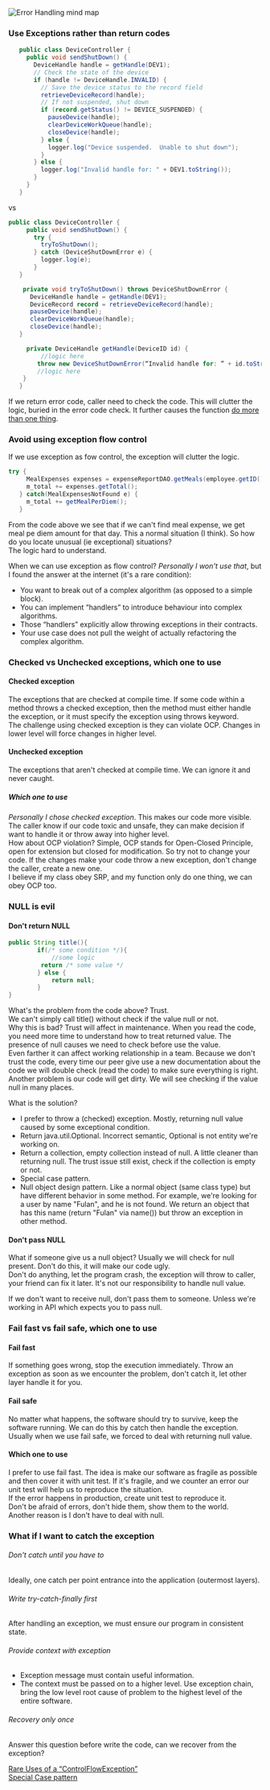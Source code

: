 ![Error Handling mind map](https://drive.google.com/uc?export=view&id=1XS0cJa9HbWmFAl0qFChAYhXeCzo8hX1u)

### Use Exceptions rather than return codes

```java
   public class DeviceController {
     public void sendShutDown() {
       DeviceHandle handle = getHandle(DEV1);
       // Check the state of the device
       if (handle != DeviceHandle.INVALID) {
         // Save the device status to the record field
         retrieveDeviceRecord(handle);
         // If not suspended, shut down
         if (record.getStatus() != DEVICE_SUSPENDED) {
           pauseDevice(handle);
           clearDeviceWorkQueue(handle);
           closeDevice(handle);
         } else {
           logger.log("Device suspended.  Unable to shut down");
         }
       } else {
         logger.log("Invalid handle for: " + DEV1.toString());
       }
     }
   }
```

vs

```java
public class DeviceController {
     public void sendShutDown() {
       try {
         tryToShutDown();
       } catch (DeviceShutDownError e) {
         logger.log(e);
       }
   }

    private void tryToShutDown() throws DeviceShutDownError {
      DeviceHandle handle = getHandle(DEV1);
      DeviceRecord record = retrieveDeviceRecord(handle);
      pauseDevice(handle);
      clearDeviceWorkQueue(handle);
      closeDevice(handle);
   }

     private DeviceHandle getHandle(DeviceID id) {
         //logic here
        throw new DeviceShutDownError(“Invalid handle for: ” + id.toString());
        //logic here
    }
   }
```

If we return error code, caller need to check the code. This will clutter the logic, buried in the error code check. It further causes the function [do more than one thing](https://github.com/bluething/cleancode/tree/main/03%20Functions#function-should-do-one-thing).

### Avoid using exception flow control

If we use exception as fow control, the exception will clutter the logic.  
```java
try {
     MealExpenses expenses = expenseReportDAO.getMeals(employee.getID());
     m_total += expenses.getTotal();
   } catch(MealExpensesNotFound e) {
     m_total += getMealPerDiem();
   }
```  
From the code above we see that if we can't find meal expense, we get meal pe diem amount for that day. This a normal situation (I think). So how do you locate unusual (ie exceptional) situations?  
The logic hard to understand.

When we can use exception as flow control? _Personally I won't use that_, but I found the answer at the internet (it's a rare condition):  
- You want to break out of a complex algorithm (as opposed to a simple block).  
- You can implement “handlers” to introduce behaviour into complex algorithms.  
- Those “handlers” explicitly allow throwing exceptions in their contracts.  
- Your use case does not pull the weight of actually refactoring the complex algorithm.

### Checked vs Unchecked exceptions, which one to use

#### Checked exception

The exceptions that are checked at compile time. If some code within a method throws a checked exception, then the method must either handle the exception, or it must specify the exception using throws keyword.  
The challenge using checked exception is they can violate OCP. Changes in lower level will force changes in higher level.

#### Unchecked exception

The exceptions that aren't checked at compile time. We can ignore it and never caught.

##### Which one to use

_Personally I chose checked exception_. This makes our code more visible. The caller know if our code toxic and unsafe, they can make decision if want to handle it or throw away into higher level.  
How about OCP violation? Simple, OCP stands for Open-Closed Principle, open for extension but closed for modification. So try not to change your code. If the changes make your code throw a new exception, don't change the caller, create a new one.  
I believe if my class obey SRP, and my function only do one thing, we can obey OCP too. 

### NULL is evil

#### Don't return NULL

```java
public String title(){
        if(/* some condition */){
            //some logic
         return /* some value */
        } else {
            return null;
        }
}
```

What's the problem from the code above? Trust.  
We can't simply call title() without check if the value null or not.  
Why this is bad? Trust will affect in maintenance. When you read the code, you need more time to understand how to treat returned value. The presence of null causes we need to check before use the value.  
Even farther it can affect working relationship in a team. Because we don't trust the code, every time our peer give use a new documentation about the code we will double check (read the code)  to make sure everything is right.  
Another problem is our code will get dirty. We will see checking if the value null in many places.

What is the solution?  
- I prefer to throw a (checked) exception. Mostly, returning null value caused by some exceptional condition.
- Return java.util.Optional. Incorrect semantic, Optional is not entity we're working on.
- Return a collection, empty collection instead of null. A little cleaner than returning null. The trust issue still exist, check if the collection is empty or not.
- Special case pattern.
- Null object design pattern. Like a normal object (same class type) but have different behavior in some method. For example, we're looking for a user by name "Fulan", and he is not found. We return an object that has this name (return "Fulan" via name()) but throw an exception in other method.

#### Don't pass NULL

What if someone give us a null object? Usually we will check for null present. Don't do this, it will make our code ugly.  
Don't do anything, let the program crash, the exception will throw to caller, your friend can fix it later. It's not our responsibility to handle null value.

If we don't want to receive null, don't pass them to someone. Unless we're working in API which expects you to pass null.

### Fail fast vs fail safe, which one to use

#### Fail fast

If something goes wrong, stop the execution immediately. Throw an exception as soon as we encounter the problem, don't catch it, let other layer handle it for you.

#### Fail safe

No matter what happens, the software should try to survive, keep the software running. We can do this by catch then handle the exception.  
Usually when we use fail safe, we forced to deal with returning null value.

#### Which one to use

I prefer to use fail fast. The idea is make our software as fragile as possible and then cover it with unit test. If it's fragile, and we counter an error our unit test will help us to reproduce the situation.  
If the error happens in production, create unit test to reproduce it.  
Don't be afraid of errors, don't hide them, show them to the world.  
Another reason is I don't have to deal with null.

### What if I want to catch the exception

###### Don't catch until you have to

Ideally, one catch per point entrance into the application (outermost layers).

###### Write try-catch-finally first

After handling an exception, we must ensure our program in consistent state.

###### Provide context with exception

- Exception message must contain useful information.  
- The context must be passed on to a higher level. Use exception chain, bring the low level root cause of problem to the highest level of the entire software.

###### Recovery only once

Answer this question before write the code, can we recover from the exception?

[Rare Uses of a “ControlFlowException”](https://blog.jooq.org/2013/04/28/rare-uses-of-a-controlflowexception/)  
[Special Case pattern](https://martinfowler.com/eaaCatalog/specialCase.html)